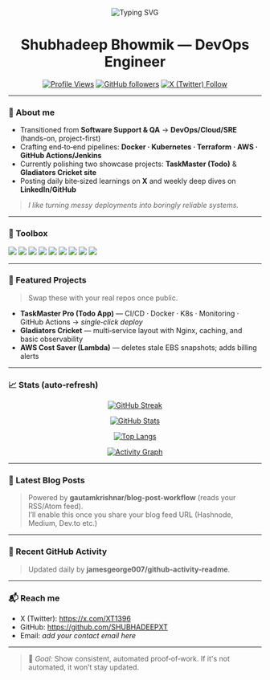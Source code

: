 <div align="center">

![Typing SVG](https://readme-typing-svg.herokuapp.com?font=Fira+Code&size=28&pause=1000&center=true&vCenter=true&width=800&lines=Hey%2C+I'm+Shubhadeep+%E2%9C%8C%EF%B8%8F;DevOps+Engineer+%7C+Cloud+%7C+SRE+in+progress;Docker+%7C+Kubernetes+%7C+Terraform+%7C+AWS;CI%2FCD+%7C+Observability+%7C+Linux+%7C+Git)
  
# Shubhadeep Bhowmik — DevOps Engineer
[![Profile Views](https://komarev.com/ghpvc/?username=SHUBHADEEPXT&style=for-the-badge)](https://github.com/SHUBHADEEPXT)
[![GitHub followers](https://img.shields.io/github/followers/SHUBHADEEPXT?style=for-the-badge)](https://github.com/SHUBHADEEPXT?tab=followers)
[![X (Twitter) Follow](https://img.shields.io/twitter/follow/XT1396?style=for-the-badge)](https://x.com/XT1396)

</div>

---

### 👋 About me
- Transitioned from **Software Support & QA** → **DevOps/Cloud/SRE** (hands-on, project-first)
- Crafting end‑to‑end pipelines: **Docker · Kubernetes · Terraform · AWS · GitHub Actions/Jenkins**
- Currently polishing two showcase projects: **TaskMaster (Todo)** & **Gladiators Cricket site**
- Posting daily bite‑sized learnings on **X** and weekly deep dives on **LinkedIn/GitHub**

> *I like turning messy deployments into boringly reliable systems.*

---

### 🧰 Toolbox
<p>
  <img src="https://img.shields.io/badge/Linux-333?logo=linux&logoColor=white&labelColor=111" />
  <img src="https://img.shields.io/badge/Docker-333?logo=docker&logoColor=white&labelColor=111" />
  <img src="https://img.shields.io/badge/Kubernetes-333?logo=kubernetes&logoColor=white&labelColor=111" />
  <img src="https://img.shields.io/badge/Terraform-333?logo=terraform&logoColor=white&labelColor=111" />
  <img src="https://img.shields.io/badge/AWS-333?logo=amazon-aws&logoColor=white&labelColor=111" />
  <img src="https://img.shields.io/badge/GitHub%20Actions-333?logo=githubactions&logoColor=white&labelColor=111" />
  <img src="https://img.shields.io/badge/Jenkins-333?logo=jenkins&logoColor=white&labelColor=111" />
  <img src="https://img.shields.io/badge/Prometheus-333?logo=prometheus&logoColor=white&labelColor=111" />
  <img src="https://img.shields.io/badge/Grafana-333?logo=grafana&logoColor=white&labelColor=111" />
</p>

---

### 🚀 Featured Projects
> Swap these with your real repos once public.

- **TaskMaster Pro (Todo App)** — CI/CD · Docker · K8s · Monitoring · GitHub Actions → *single‑click deploy*
- **Gladiators Cricket** — multi‑service layout with Nginx, caching, and basic observability
- **AWS Cost Saver (Lambda)** — deletes stale EBS snapshots; adds billing alerts

---

### 📈 Stats (auto‑refresh)
<div align="center">
  
[![GitHub Streak](https://streak-stats.demolab.com?user=SHUBHADEEPXT&theme=dark&hide_border=true)](https://git.io/streak-stats)
  
[![GitHub Stats](https://github-readme-stats.vercel.app/api?username=SHUBHADEEPXT&show_icons=true&hide_border=true&count_private=true&theme=tokyonight)](https://github.com/anuraghazra/github-readme-stats)
  
[![Top Langs](https://github-readme-stats.vercel.app/api/top-langs/?username=SHUBHADEEPXT&layout=compact&hide_border=true&theme=tokyonight)](https://github.com/anuraghazra/github-readme-stats)

[![Activity Graph](https://github-readme-activity-graph.vercel.app/graph?username=SHUBHADEEPXT&bg_color=0d1117&color=ffffff&line=00e7ff&point=00e7ff&area=true&hide_border=true)](https://github.com/Ashutosh00710/github-readme-activity-graph)
</div>

---

### 📰 Latest Blog Posts
<!-- BLOG-POST-LIST:START -->
<!-- BLOG-POST-LIST:END -->

> Powered by **gautamkrishnar/blog-post-workflow** (reads your RSS/Atom feed).  
> I’ll enable this once you share your blog feed URL (Hashnode, Medium, Dev.to etc.)

---

### 🧩 Recent GitHub Activity
<!--START_SECTION:activity-->
<!--END_SECTION:activity-->

> Updated daily by **jamesgeorge007/github-activity-readme**.

---

### 📬 Reach me
- X (Twitter): https://x.com/XT1396
- GitHub: https://github.com/SHUBHADEEPXT
- Email: *add your contact email here*

---

> 🎯 *Goal:* Show consistent, automated proof‑of‑work. If it's not automated, it won’t stay updated.
